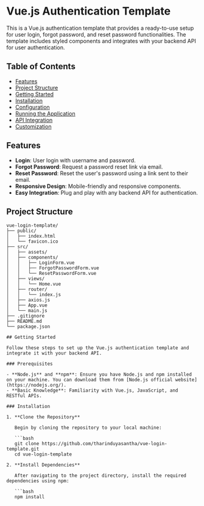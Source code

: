 # Vue.js Authentication Template

This is a Vue.js authentication template that provides a ready-to-use setup for user login, forgot password, and reset password functionalities. The template includes styled components and integrates with your backend API for user authentication.

## Table of Contents

- [Features](#features)
- [Project Structure](#project-structure)
- [Getting Started](#getting-started)
- [Installation](#installation)
- [Configuration](#configuration)
- [Running the Application](#running-the-application)
- [API Integration](#api-integration)
- [Customization](#customization)

## Features

- **Login**: User login with username and password.
- **Forgot Password**: Request a password reset link via email.
- **Reset Password**: Reset the user's password using a link sent to their email.
- **Responsive Design**: Mobile-friendly and responsive components.
- **Easy Integration**: Plug and play with any backend API for authentication.

## Project Structure

```plaintext
vue-login-template/
├── public/
│   ├── index.html
│   └── favicon.ico
├── src/
│   ├── assets/
│   ├── components/
│   │   ├── LoginForm.vue
│   │   ├── ForgotPasswordForm.vue
│   │   └── ResetPasswordForm.vue
│   ├── views/
│   │   └── Home.vue
│   ├── router/
│   │   └── index.js
│   ├── axios.js
│   ├── App.vue
│   └── main.js
├── .gitignore
├── README.md
└── package.json

## Getting Started

Follow these steps to set up the Vue.js authentication template and integrate it with your backend API.

### Prerequisites

- **Node.js** and **npm**: Ensure you have Node.js and npm installed on your machine. You can download them from [Node.js official website](https://nodejs.org/).
- **Basic Knowledge**: Familiarity with Vue.js, JavaScript, and RESTful APIs.

### Installation

1. **Clone the Repository**

   Begin by cloning the repository to your local machine:

   ```bash
   git clone https://github.com/tharinduyasantha/vue-login-template.git
   cd vue-login-template

2. **Install Dependencies**

   After navigating to the project directory, install the required dependencies using npm:

   ```bash
   npm install

